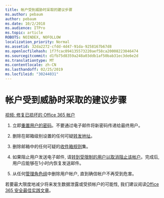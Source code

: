 ```yaml
---
title: 帐户受到威胁时采取的建议步骤
ms.author: pebaum
author: pebaum
ms.date: 10/2/2018
ms.audience: ITPro
ms.topic: article
ROBOTS: NOINDEX, NOFOLLOW
localization_priority: Normal
ms.assetid: 32da2272-cfdd-4d47-91da-9258167b67d8
ms.openlocfilehash: 1f7fcac094135573220aef58ca20008223046474
ms.sourcegitcommit: d1fb75d8359a248a03ddb1af50bab31ec3de6e2d
ms.translationtype: MT
ms.contentlocale: zh-CN
ms.lasthandoff: 02/25/2019
ms.locfileid: "30244031"
---
```

# <a name="recommended-steps-to-take-if-an-account-is-compromised"></a>帐户受到威胁时采取的建议步骤

[视频: 修复已损坏的 Office 365 帐户](https://www.microsoft.com/videoplayer/embed/RE2jvOb?pid=ocpVideo0-innerdiv-oneplayer&amp;postJsllMsg=true&amp;maskLevel=20&amp;autoplay=true)
  
1. 立即[重置用户的密码](https://support.office.com/article/7a5d073b-7fae-4aa5-8f96-9ecd041aba9c)。不要通过电子邮件将新密码传递给最终用户。 
    
2. 删除在邮箱级别设置的任何可疑[转发地址](https://support.office.com/article/ab5eb117-0f22-4fa7-a662-3a6bdb0add74)。 
    
3. 删除邮箱中的任何可疑的[收件箱规则](https://support.office.com/article/1433E3A0-7FB0-4999-B536-50E05CB67FED)集。 
    
4. 如果阻止用户发送电子邮件, 请[转到受限制的用户以取消阻止该帐户](https://protection.office.com/?hash=/restrictedusers)。完成后, 用户应能够在1小时内恢复发送邮件。
    
5. 从任何[管理角色组](https://support.office.com/article/eac4d046-1afd-4f1a-85fc-8219c79e1504)中删除用户帐户, 直到确信帐户不再受到危害。 
    
若要最大限度地减少将来发生数据泄露或受损帐户的可能性, 我们建议阅读[Office 365 安全最佳实践文章](https://support.office.com/article/9295e396-e53d-49b9-ae9b-0b5828cdedc3)。
  


